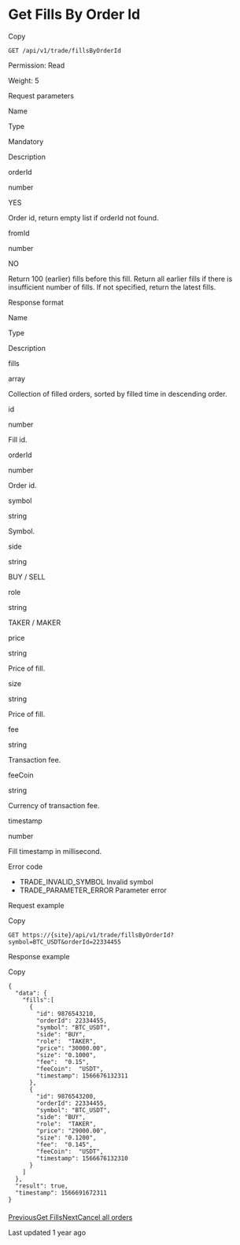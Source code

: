 # Get Fills By Order Id

Copy

```
GET /api/v1/trade/fillsByOrderId
```

Permission: Read

Weight: 5

Request parameters

Name

Type

Mandatory

Description

orderId

number

YES

Order id, return empty list if orderId not found.

fromId

number

NO

Return 100 (earlier) fills before this fill.
Return all earlier fills if there is insufficient number of fills.
If not specified, return the latest fills.

Response format

Name

Type

Description

fills

array

Collection of filled orders, sorted by filled time in descending order.

id

number

Fill id.

orderId

number

Order id.

symbol

string

Symbol.

side

string

BUY / SELL

role

string

TAKER / MAKER

price

string

Price of fill.

size

string

Price of fill.

fee

string

Transaction fee.

feeCoin

string

Currency of transaction fee.

timestamp

number

Fill timestamp in millisecond.

Error code

* TRADE\_INVALID\_SYMBOL Invalid symbol
* TRADE\_PARAMETER\_ERROR Parameter error

Request example

Copy

```
GET https://{site}/api/v1/trade/fillsByOrderId?symbol=BTC_USDT&orderId=22334455
```

Response example

Copy

```
{ 
  "data": {
    "fills":[
      {
        "id": 9876543210,
        "orderId": 22334455,
        "symbol": "BTC_USDT",
        "side": "BUY",
        "role":  "TAKER",
        "price": "30000.00",
        "size": "0.1000",
        "fee":  "0.15",
        "feeCoin":  "USDT",
        "timestamp": 1566676132311
      },
      {
        "id": 9876543200,
        "orderId": 22334455,
        "symbol": "BTC_USDT",
        "side": "BUY",
        "role":  "TAKER",
        "price": "29000.00",
        "size": "0.1200",
        "fee":  "0.145",
        "feeCoin":  "USDT",
        "timestamp": 1566676132310
      }
    ]
  },
  "result": true,
  "timestamp": 1566691672311
}
```

####

[PreviousGet Fills](https://pionex-doc.gitbook.io/apidocs/restful/orders/get-fills)[NextCancel all orders](https://pionex-doc.gitbook.io/apidocs/restful/orders/cancel-all-orders)

Last updated 1 year ago
